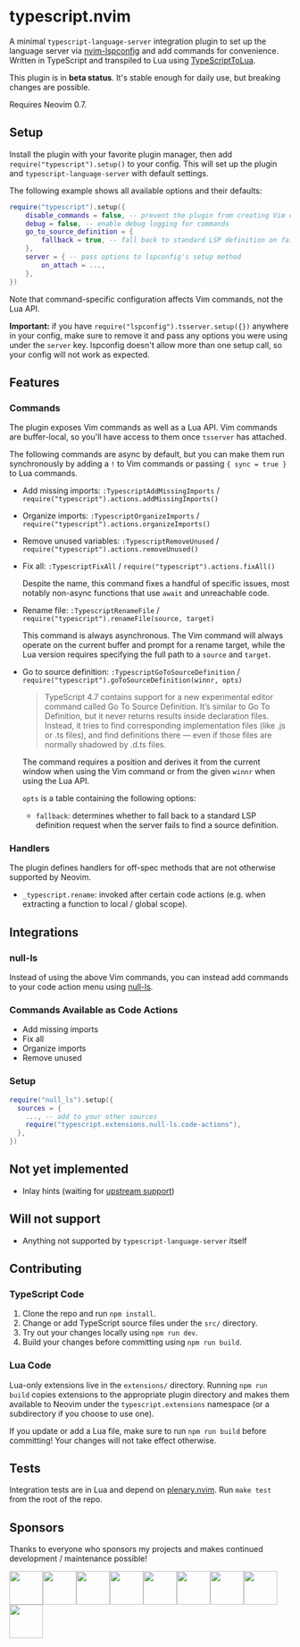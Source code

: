 <!-- markdownlint-configure-file
{
  "line-length": false,
  "no-inline-html": false
}
-->

# typescript.nvim

A minimal `typescript-language-server` integration plugin to set up the language
server via [nvim-lspconfig](https://github.com/neovim/nvim-lspconfig) and add
commands for convenience. Written in TypeScript and transpiled to Lua using
[TypeScriptToLua](https://github.com/TypeScriptToLua/TypeScriptToLua).

This plugin is in **beta status**. It's stable enough for daily use, but
breaking changes are possible.

Requires Neovim 0.7.

## Setup

Install the plugin with your favorite plugin manager, then add
`require("typescript").setup()` to your config. This will set up the plugin and
`typescript-language-server` with default settings.

The following example shows all available options and their defaults:

```lua
require("typescript").setup({
    disable_commands = false, -- prevent the plugin from creating Vim commands
    debug = false, -- enable debug logging for commands
    go_to_source_definition = {
        fallback = true, -- fall back to standard LSP definition on failure
    },
    server = { -- pass options to lspconfig's setup method
        on_attach = ...,
    },
})
```

Note that command-specific configuration affects Vim commands, not the Lua API.

**Important:** if you have `require("lspconfig").tsserver.setup({})` anywhere in
your config, make sure to remove it and pass any options you were using under
the `server` key. lspconfig doesn't allow more than one setup call, so your
config will not work as expected.

## Features

### Commands

The plugin exposes Vim commands as well as a Lua API. Vim commands are
buffer-local, so you'll have access to them once `tsserver` has attached.

The following commands are async by default, but you can make them run
synchronously by adding a `!` to Vim commands or passing `{ sync = true }` to
Lua commands.

- Add missing imports: `:TypescriptAddMissingImports` /
  `require("typescript").actions.addMissingImports()`

- Organize imports: `:TypescriptOrganizeImports` /
  `require("typescript").actions.organizeImports()`

- Remove unused variables: `:TypescriptRemoveUnused` /
  `require("typescript").actions.removeUnused()`

- Fix all: `:TypescriptFixAll` / `require("typescript").actions.fixAll()`

  Despite the name, this command fixes a handful of specific issues, most
  notably non-async functions that use `await` and unreachable code.

- Rename file: `:TypescriptRenameFile` /
  `require("typescript").renameFile(source, target)`

  This command is always asynchronous. The Vim command will always operate on
  the current buffer and prompt for a rename target, while the Lua version
  requires specifying the full path to a `source` and `target`.

- Go to source definition: `:TypescriptGoToSourceDefinition` /
  `require("typescript").goToSourceDefinition(winnr, opts)`

  > TypeScript 4.7 contains support for a new experimental editor command called
  > Go To Source Definition. It’s similar to Go To Definition, but it never
  > returns results inside declaration files. Instead, it tries to find
  > corresponding implementation files (like .js or .ts files), and find
  > definitions there — even if those files are normally shadowed by .d.ts
  > files.

  The command requires a position and derives it from the current window when
  using the Vim command or from the given `winnr` when using the Lua API.

  `opts` is a table containing the following options:

  - `fallback`: determines whether to fall back to a standard LSP definition
    request when the server fails to find a source definition.

### Handlers

The plugin defines handlers for off-spec methods that are not otherwise
supported by Neovim.

- `_typescript.rename`: invoked after certain code actions (e.g. when extracting
  a function to local / global scope).

## Integrations

### null-ls

Instead of using the above Vim commands, you can instead add commands to your
code action menu using
[null-ls](https://github.com/jose-elias-alvarez/null-ls.nvim).

### Commands Available as Code Actions

- Add missing imports
- Fix all
- Organize imports
- Remove unused

### Setup

```lua
require("null_ls").setup({
  sources = {
    ..., -- add to your other sources
    require("typescript.extensions.null-ls.code-actions"),
  },
})
```

## Not yet implemented

- Inlay hints (waiting for
  [upstream support](https://github.com/neovim/neovim/issues/18086))

## Will not support

- Anything not supported by `typescript-language-server` itself

## Contributing

### TypeScript Code

1. Clone the repo and run `npm install`.
2. Change or add TypeScript source files under the `src/` directory.
3. Try out your changes locally using `npm run dev`.
4. Build your changes before committing using `npm run build`.

### Lua Code

Lua-only extensions live in the `extensions/` directory. Running `npm run build`
copies extensions to the appropriate plugin directory and makes them available
to Neovim under the `typescript.extensions` namespace (or a subdirectory if you
choose to use one).

If you update or add a Lua file, make sure to run `npm run build` before
committing! Your changes will not take effect otherwise.

## Tests

Integration tests are in Lua and depend on
[plenary.nvim](https://github.com/nvim-lua/plenary.nvim). Run `make test` from
the root of the repo.

## Sponsors

Thanks to everyone who sponsors my projects and makes continued development /
maintenance possible!

<!-- sponsors --><a href="https://github.com/yutkat"><img src="https://github.com/yutkat.png" width="60px" alt="" /></a><a href="https://github.com/hituzi-no-sippo"><img src="https://github.com/hituzi-no-sippo.png" width="60px" alt="" /></a><a href="https://github.com/sbc64"><img src="https://github.com/sbc64.png" width="60px" alt="" /></a><a href="https://github.com/chase"><img src="https://github.com/chase.png" width="60px" alt="" /></a><a href="https://github.com/andrewferrier"><img src="https://github.com/andrewferrier.png" width="60px" alt="" /></a><a href="https://github.com/sirupsen"><img src="https://github.com/sirupsen.png" width="60px" alt="" /></a><a href="https://github.com/dhensen"><img src="https://github.com/dhensen.png" width="60px" alt="" /></a><a href="https://github.com/iwpnd"><img src="https://github.com/iwpnd.png" width="60px" alt="" /></a><a href="https://github.com/ehaynes99"><img src="https://github.com/ehaynes99.png" width="60px" alt="" /></a><!-- sponsors -->

<!-- vim: set ft=markdown: -->